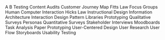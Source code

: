 A B Testing
Content Audits
Customer Journey Map
Fitts Law
Focus Groups
Human Computer Interaction
Hicks Law
Instructional Design
Information Architecture
Interaction Design
Pattern Libraries
Prototyping
Qualitative Surveys
Personas
Quantitative Surveys
Stakeholder Interviews
Moodboards
Task Analysis
Paper Prototyping
User-Centered Design
User Research
User Flow
Storyboards
Usability Testing
